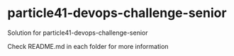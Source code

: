 # particle41-devops-challenge-senior
Solution for particle41-devops-challenge-senior

Check README.md in each folder for more information
